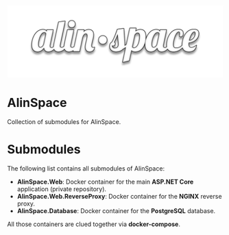 ![Thumbnail](./assets/thumbnail.png)

# AlinSpace

Collection of submodules for AlinSpace.

# Submodules

The following list contains all submodules of AlinSpace:

- **AlinSpace.Web**: Docker container for the main **ASP.NET Core** application (private repository).
- **AlinSpace.Web.ReverseProxy**: Docker container for the **NGINX** reverse proxy.
- **AlinSpace.Database**: Docker container for the **PostgreSQL** database.

All those containers are clued together via **docker-compose**.
